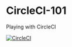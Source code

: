 # CircleCI-101
Playing with CircleCI

[![CircleCI](https://circleci.com/gh/alyssalew/CircleCI-101/tree/master.svg?style=svg)](https://circleci.com/gh/alyssalew/CircleCI-101/tree/master)
